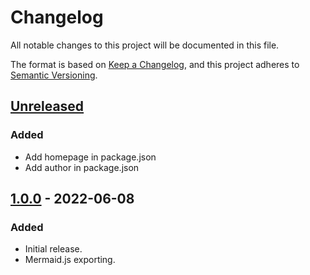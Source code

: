 # Changelog
All notable changes to this project will be documented in this file.

The format is based on [Keep a Changelog](https://keepachangelog.com/en/1.0.0/),
and this project adheres to [Semantic Versioning](https://semver.org/spec/v2.0.0.html).

## [Unreleased]
### Added
- Add homepage in package.json
- Add author in package.json

## [1.0.0] - 2022-06-08
### Added
- Initial release.
- Mermaid.js exporting.

[Unreleased]: https://github.com/sankaku-deltalab/ts-dependency-map/compare/1.0.0...HEAD
[1.0.0]: https://github.com/sankaku-deltalab/ts-dependency-map/releases/tag/1.0.0

